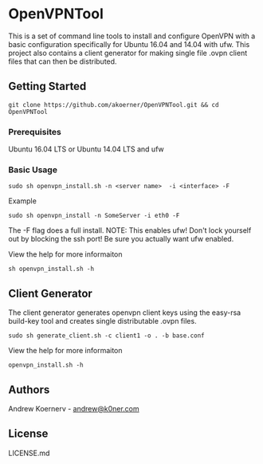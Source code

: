 # OpenVPNTool

This is a set of command line tools to install and configure OpenVPN with a basic configuration specifically for Ubuntu 16.04 and 14.04 with ufw.  This project also contains a client 
generator for making single file .ovpn client files that can then be distributed.

## Getting Started
```
git clone https://github.com/akoerner/OpenVPNTool.git && cd OpenVPNTool
```

### Prerequisites

Ubuntu 16.04 LTS or Ubuntu 14.04 LTS and ufw

### Basic Usage
```
sudo sh openvpn_install.sh -n <server name>  -i <interface> -F
```

Example
```
sudo sh openvpn_install -n SomeServer -i eth0 -F
```
The -F flag does a full install.
NOTE: This enables ufw! Don't lock yourself out by blocking the ssh port! Be sure you actually want ufw enabled.

View the help for more informaiton
```
sh openvpn_install.sh -h
```

## Client Generator
The client generator generates openvpn client keys using the easy-rsa build-key tool and creates  single distributable .ovpn files.
```
sudo sh generate_client.sh -c client1 -o . -b base.conf
```

View the help for more informaiton
```
openvpn_install.sh -h
```


## Authors
Andrew Koernerv - andrew@k0ner.com



## License
LICENSE.md


